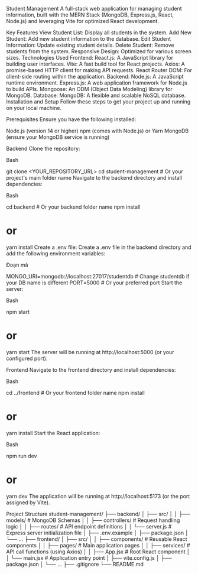 Student Management
A full-stack web application for managing student information, built with the MERN Stack (MongoDB, Express.js, React, Node.js) and leveraging Vite for optimized React development.

Key Features
View Student List: Display all students in the system.
Add New Student: Add new student information to the database.
Edit Student Information: Update existing student details.
Delete Student: Remove students from the system.
Responsive Design: Optimized for various screen sizes.
Technologies Used
Frontend:
React.js: A JavaScript library for building user interfaces.
Vite: A fast build tool for React projects.
Axios: A promise-based HTTP client for making API requests.
React Router DOM: For client-side routing within the application.
Backend:
Node.js: A JavaScript runtime environment.
Express.js: A web application framework for Node.js to build APIs.
Mongoose: An ODM (Object Data Modeling) library for MongoDB.
Database:
MongoDB: A flexible and scalable NoSQL database.
Installation and Setup
Follow these steps to get your project up and running on your local machine.

Prerequisites
Ensure you have the following installed:

Node.js (version 14 or higher)
npm (comes with Node.js) or Yarn
MongoDB (ensure your MongoDB service is running)

Backend
Clone the repository:

Bash

git clone <YOUR_REPOSITORY_URL>
cd student-management # Or your project's main folder name
Navigate to the backend directory and install dependencies:

Bash

cd backend # Or your backend folder name
npm install
# or
yarn install
Create a .env file:
Create a .env file in the backend directory and add the following environment variables:

Đoạn mã

MONGO_URI=mongodb://localhost:27017/studentdb # Change studentdb if your DB name is different
PORT=5000 # Or your preferred port
Start the server:

Bash

npm start
# or
yarn start
The server will be running at http://localhost:5000 (or your configured port).

Frontend
Navigate to the frontend directory and install dependencies:

Bash

cd ../frontend # Or your frontend folder name
npm install
# or
yarn install
Start the React application:

Bash

npm run dev
# or
yarn dev
The application will be running at http://localhost:5173 (or the port assigned by Vite).

Project Structure
student-management/
├── backend/
│   ├── src/
│   │   ├── models/        # MongoDB Schemas
│   │   ├── controllers/   # Request handling logic
│   │   ├── routes/        # API endpoint definitions
│   │   └── server.js      # Express server initialization file
│   ├── .env.example
│   ├── package.json
│   └── ...
├── frontend/
│   ├── src/
│   │   ├── components/    # Reusable React components
│   │   ├── pages/         # Main application pages
│   │   ├── services/      # API call functions (using Axios)
│   │   ├── App.jsx        # Root React component
│   │   └── main.jsx       # Application entry point
│   ├── vite.config.js
│   ├── package.json
│   └── ...
├── .gitignore
└── README.md
